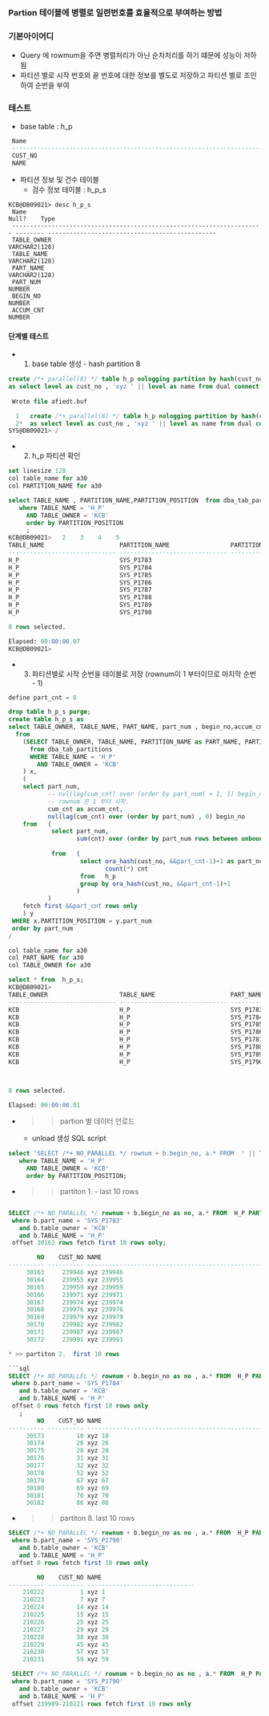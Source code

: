### Partion 테이블에 병렬로 일련번호를 효율적으로 부여하는 방법
### 기본아이어디
* Query 에 rowmum을 주면 병렬처리가 아닌 순차처리를 하기 떄문에 성능이 저하됨
* 파티션 별로 시작 번호와 끝 번호에 대한 정보를 별도로 저장하고 파티션 별로 조인하여 순번을 부여

### 테스트
* base table   : h_p

```sql
 Name                                                                   Null?    Type
 ---------------------------------------------------------------------- -------- -----------------------------------------------
 CUST_NO                                                                         NUMBER
 NAME                                                                            VARCHAR2(44)
```

* 파티션 정보 및 건수 테이블
  * 검수 정보 테이블 : h_p_s

```
KCB@DB09021> desc h_p_s
 Name                                                                   Null?    Type
 ---------------------------------------------------------------------- -------- -----------------------------------------------
 TABLE_OWNER                                                                     VARCHAR2(128)
 TABLE_NAME                                                                      VARCHAR2(128)
 PART_NAME                                                                       VARCHAR2(128)
 PART_NUM                                                                        NUMBER
 BEGIN_NO                                                                        NUMBER
 ACCUM_CNT                                                                       NUMBER
```
#### 단계별 테스트
* 1) base table 생성 - hash partition 8

```sql
create /*+ parallel(8) */ table h_p nologging partition by hash(cust_no) partitions 8 
as select level as cust_no , 'xyz ' || level as name from dual connect by level < 240000;
 
 Wrote file afiedt.buf

  1   create /*+ parallel(8) */ table h_p nologging partition by hash(cust_no) partitions 8
  2*  as select level as cust_no , 'xyz ' || level as name from dual connect by level < 240000
SYS@DB09021> /
```
* 2)  h_p 파티션 확인

```sql
set linesize 128
col table_name for a30
col PARTITION_NAME for a30

select TABLE_NAME , PARTITION_NAME,PARTITION_POSITION  from dba_tab_partitions
   where TABLE_NAME = 'H_P'
     AND TABLE_OWNER = 'KCB'
     order by PARTITION_POSITION
	 ; 
KCB@DB09021>   2    3    4    5
TABLE_NAME                     PARTITION_NAME                 PARTITION_POSITION
------------------------------ ------------------------------ ------------------
H_P                            SYS_P1783                                       1
H_P                            SYS_P1784                                       2
H_P                            SYS_P1785                                       3
H_P                            SYS_P1786                                       4
H_P                            SYS_P1787                                       5
H_P                            SYS_P1788                                       6
H_P                            SYS_P1789                                       7
H_P                            SYS_P1790                                       8

8 rows selected.

Elapsed: 00:00:00.07
KCB@DB09021>
```

* 3) 파티션별로 시작 순번을 테이블로 저장 (rownum이 1 부터이므로 마지막 순번  - 1)
 
```sql
define part_cnt = 8

drop table h_p_s purge;
create table h_p_s as
select TABLE_OWNER, TABLE_NAME, PART_NAME, part_num , begin_no,accum_cnt
  from
	(SELECT TABLE_OWNER, TABLE_NAME, PARTITION_NAME as PART_NAME, PARTITION_POSITION 
	  from dba_tab_partitions
	  WHERE TABLE_NAME = 'H_P'
	    AND TABLE_OWNER = 'KCB'
	) x,
	(  
	select part_num,
		   -- nvl(lag(cum_cnt) over (order by part_num) + 1, 1) begin_no
		   -- rownum 은 1 부터 시작.
		   cum_cnt as accum_cnt,
		   nvl(lag(cum_cnt) over (order by part_num) , 0) begin_no
	from   (
			select part_num,
				   sum(cnt) over (order by part_num rows between unbounded preceding and current row) as cum_cnt
				   
			from   (
					select ora_hash(cust_no, &&part_cnt-1)+1 as part_num,
						   count(*) cnt
					from   h_p
					group by ora_hash(cust_no, &&part_cnt-1)+1
				   )
		   )
	fetch first &&part_cnt rows only
	) y
 WHERE x.PARTITION_POSITION = y.part_num
 order by part_num
/
```

```sql
col table_name for a30
col PART_NAME for a30
col TABLE_OWNER for a30

select * from  h_p_s;
KCB@DB09021>
TABLE_OWNER                    TABLE_NAME                     PART_NAME                        PART_NUM   BEGIN_NO  ACCUM_CNT
------------------------------ ------------------------------ ------------------------------ ---------- ---------- ----------
KCB                            H_P                            SYS_P1783                               1          0      30172
KCB                            H_P                            SYS_P1784                               2      30172      60488
KCB                            H_P                            SYS_P1785                               3      60488      90538
KCB                            H_P                            SYS_P1786                               4      90538     120496
KCB                            H_P                            SYS_P1787                               5     120496     150245
KCB                            H_P                            SYS_P1788                               6     150245     180144
KCB                            H_P                            SYS_P1789                               7     180144     210221
KCB                            H_P                            SYS_P1790                               8     210221     239999



8 rows selected.

Elapsed: 00:00:00.01
```


* >> partion 별 데이터 언로드 
  * unload 생성 SQL script

```sql
select 'SELECT /*+ NO_PARALLEL */ rownum + b.begin_no, a.* FROM  ' || TABLE_NAME || ' PARTITION (' ||   PARTITION_NAME || ') a , h_p_s b where b.part_name = ''' ||   PARTITION_NAME  ||  ''';'  from dba_tab_partitions
   where TABLE_NAME = 'H_P'
     AND TABLE_OWNER = 'KCB'
     order by PARTITION_POSITION; 
```
* >> partiton 1.  - last 10 rows

```sql

SELECT /*+ NO_PARALLEL */ rownum + b.begin_no as no, a.* FROM  H_P PARTITION (SYS_P1783) a , h_p_s b
 where b.part_name = 'SYS_P1783'
   and b.table_owner = 'KCB'
   and b.TABLE_NAME = 'H_P'
 offset 30162 rows fetch first 10 rows only;

        NO    CUST_NO NAME
---------- ---------- ----------------------------------------------------------------------------------------
     30163     239946 xyz 239946
     30164     239955 xyz 239955
     30165     239959 xyz 239959
     30166     239971 xyz 239971
     30167     239974 xyz 239974
     30168     239976 xyz 239976
     30169     239979 xyz 239979
     30170     239982 xyz 239982
     30171     239987 xyz 239987
     30172     239991 xyz 239991

* >> partiton 2.  first 10 rows

```sql
SELECT /*+ NO_PARALLEL */ rownum + b.begin_no as no , a.* FROM  H_P PARTITION (SYS_P1784) a , h_p_s b
 where b.part_name = 'SYS_P1784'
   and b.table_owner = 'KCB'
   and b.TABLE_NAME = 'H_P'
 offset 0 rows fetch first 10 rows only
   ;
        NO    CUST_NO NAME
---------- ---------- ----------------------------------------------------------------------------------------
     30173         10 xyz 10
     30174         26 xyz 26
     30175         28 xyz 28
     30176         31 xyz 31
     30177         32 xyz 32
     30178         52 xyz 52
     30179         67 xyz 67
     30180         69 xyz 69
     30181         70 xyz 70
     30182         86 xyz 86
```

*  >> partiton 8.  last 10 rows

```sql
SELECT /*+ NO_PARALLEL */ rownum + b.begin_no as no , a.* FROM  H_P PARTITION (SYS_P1790) a , h_p_s b
 where b.part_name = 'SYS_P1790'
   and b.table_owner = 'KCB'
   and b.TABLE_NAME = 'H_P'
 offset 0 rows fetch first 10 rows only 

        NO    CUST_NO NAME
---------- ---------- ------------------------------
    210222          1 xyz 1
    210223          7 xyz 7
    210224         14 xyz 14
    210225         15 xyz 15
    210226         25 xyz 25
    210227         29 xyz 29
    210228         38 xyz 38
    210229         45 xyz 45
    210230         57 xyz 57
    210231         59 xyz 59
```

```sql
 SELECT /*+ NO_PARALLEL */ rownum + b.begin_no as no , a.* FROM  H_P PARTITION (SYS_P1790) a , h_p_s b
 where b.part_name = 'SYS_P1790'
   and b.table_owner = 'KCB'
   and b.TABLE_NAME = 'H_P'
 offset 239989-210221 rows fetch first 10 rows only 
```
